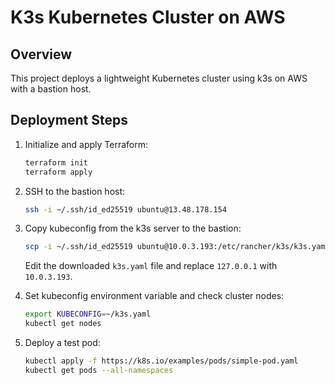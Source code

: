 
# K3s Kubernetes Cluster on AWS

## Overview

This project deploys a lightweight Kubernetes cluster using k3s on AWS with a bastion host.

## Deployment Steps

1. Initialize and apply Terraform:
   ```bash
   terraform init
   terraform apply
   ```

2. SSH to the bastion host:
   ```bash
   ssh -i ~/.ssh/id_ed25519 ubuntu@13.48.178.154
   ```

3. Copy kubeconfig from the k3s server to the bastion:
   ```bash
   scp -i ~/.ssh/id_ed25519 ubuntu@10.0.3.193:/etc/rancher/k3s/k3s.yaml ~/
   ```
   Edit the downloaded `k3s.yaml` file and replace `127.0.0.1` with `10.0.3.193`.

4. Set kubeconfig environment variable and check cluster nodes:
   ```bash
   export KUBECONFIG=~/k3s.yaml
   kubectl get nodes
   ```

5. Deploy a test pod:
   ```bash
   kubectl apply -f https://k8s.io/examples/pods/simple-pod.yaml
   kubectl get pods --all-namespaces
   ```


